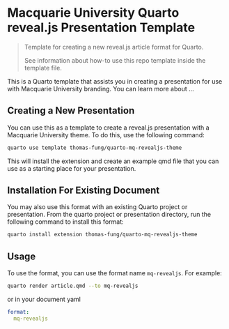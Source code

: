# Macquarie University Quarto reveal.js Presentation Template

> Template for creating a new reveal.js article format for Quarto. 
>
> See information about how-to use this repo template inside the template file.

This is a Quarto template that assists you in creating a presentation for use with Macquarie University branding. You can learn more about ...

## Creating a New Presentation

You can use this as a template to create a reveal.js presentation with a Macquarie University theme. To do this, use the following command:

```bash
quarto use template thomas-fung/quarto-mq-revealjs-theme
```

This will install the extension and create an example qmd file that you can use as a starting place for your presentation.

## Installation For Existing Document

You may also use this format with an existing Quarto project or presentation. From the quarto project or presentation directory, run the following command to install this format:

```bash
quarto install extension thomas-fung/quarto-mq-revealjs-theme
```

## Usage

To use the format, you can use the format name `mq-revealjs`. For example:

```bash
quarto render article.qmd --to mq-revealjs
```

or in your document yaml

```yaml
format:
  mq-revealjs
```

